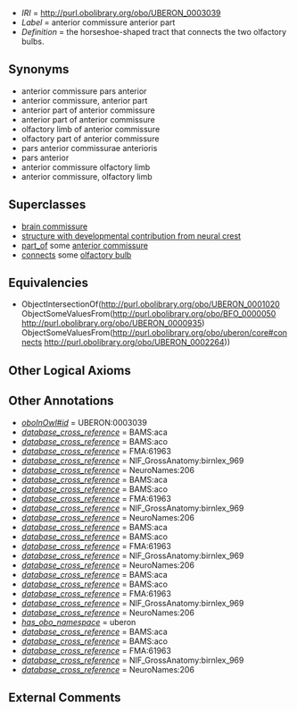  * *IRI* = http://purl.obolibrary.org/obo/UBERON_0003039
 * *Label* = anterior commissure anterior part
 * *Definition* = the horseshoe-shaped tract that connects the two olfactory bulbs.

## Synonyms

 * anterior commissure pars anterior
 * anterior commissure, anterior part
 * anterior part of anterior commissure
 * anterior part of anterior commissure
 * olfactory limb of anterior commissure
 * olfactory part of anterior commissure
 * pars anterior commissurae anterioris
 * pars anterior
 * anterior commissure olfactory limb
 * anterior commissure, olfactory limb

## Superclasses

 * [brain commissure](../../UBERON/70/UBERON_0005970.md)
 * [structure with developmental contribution from neural crest](../../UBERON/14/UBERON_0010314.md)
 * [part_of](../../BFO/50/BFO_0000050.md) some [anterior commissure](../../UBERON/35/UBERON_0000935.md)
 * [connects](../../ts/core#connects.md) some [olfactory bulb](../../UBERON/64/UBERON_0002264.md)

## Equivalencies

 * ObjectIntersectionOf(<http://purl.obolibrary.org/obo/UBERON_0001020> ObjectSomeValuesFrom(<http://purl.obolibrary.org/obo/BFO_0000050> <http://purl.obolibrary.org/obo/UBERON_0000935>) ObjectSomeValuesFrom(<http://purl.obolibrary.org/obo/uberon/core#connects> <http://purl.obolibrary.org/obo/UBERON_0002264>))

## Other Logical Axioms


## Other Annotations

 * *[oboInOwl#id](../../id/oboInOwl#id.md)* = UBERON:0003039
 * *[database_cross_reference](../../ef/oboInOwl#hasDbXref.md)* = BAMS:aca
 * *[database_cross_reference](../../ef/oboInOwl#hasDbXref.md)* = BAMS:aco
 * *[database_cross_reference](../../ef/oboInOwl#hasDbXref.md)* = FMA:61963
 * *[database_cross_reference](../../ef/oboInOwl#hasDbXref.md)* = NIF_GrossAnatomy:birnlex_969
 * *[database_cross_reference](../../ef/oboInOwl#hasDbXref.md)* = NeuroNames:206
 * *[database_cross_reference](../../ef/oboInOwl#hasDbXref.md)* = BAMS:aca
 * *[database_cross_reference](../../ef/oboInOwl#hasDbXref.md)* = BAMS:aco
 * *[database_cross_reference](../../ef/oboInOwl#hasDbXref.md)* = FMA:61963
 * *[database_cross_reference](../../ef/oboInOwl#hasDbXref.md)* = NIF_GrossAnatomy:birnlex_969
 * *[database_cross_reference](../../ef/oboInOwl#hasDbXref.md)* = NeuroNames:206
 * *[database_cross_reference](../../ef/oboInOwl#hasDbXref.md)* = BAMS:aca
 * *[database_cross_reference](../../ef/oboInOwl#hasDbXref.md)* = BAMS:aco
 * *[database_cross_reference](../../ef/oboInOwl#hasDbXref.md)* = FMA:61963
 * *[database_cross_reference](../../ef/oboInOwl#hasDbXref.md)* = NIF_GrossAnatomy:birnlex_969
 * *[database_cross_reference](../../ef/oboInOwl#hasDbXref.md)* = NeuroNames:206
 * *[database_cross_reference](../../ef/oboInOwl#hasDbXref.md)* = BAMS:aca
 * *[database_cross_reference](../../ef/oboInOwl#hasDbXref.md)* = BAMS:aco
 * *[database_cross_reference](../../ef/oboInOwl#hasDbXref.md)* = FMA:61963
 * *[database_cross_reference](../../ef/oboInOwl#hasDbXref.md)* = NIF_GrossAnatomy:birnlex_969
 * *[database_cross_reference](../../ef/oboInOwl#hasDbXref.md)* = NeuroNames:206
 * *[has_obo_namespace](../../ce/oboInOwl#hasOBONamespace.md)* = uberon
 * *[database_cross_reference](../../ef/oboInOwl#hasDbXref.md)* = BAMS:aca
 * *[database_cross_reference](../../ef/oboInOwl#hasDbXref.md)* = BAMS:aco
 * *[database_cross_reference](../../ef/oboInOwl#hasDbXref.md)* = FMA:61963
 * *[database_cross_reference](../../ef/oboInOwl#hasDbXref.md)* = NIF_GrossAnatomy:birnlex_969
 * *[database_cross_reference](../../ef/oboInOwl#hasDbXref.md)* = NeuroNames:206

## External Comments

